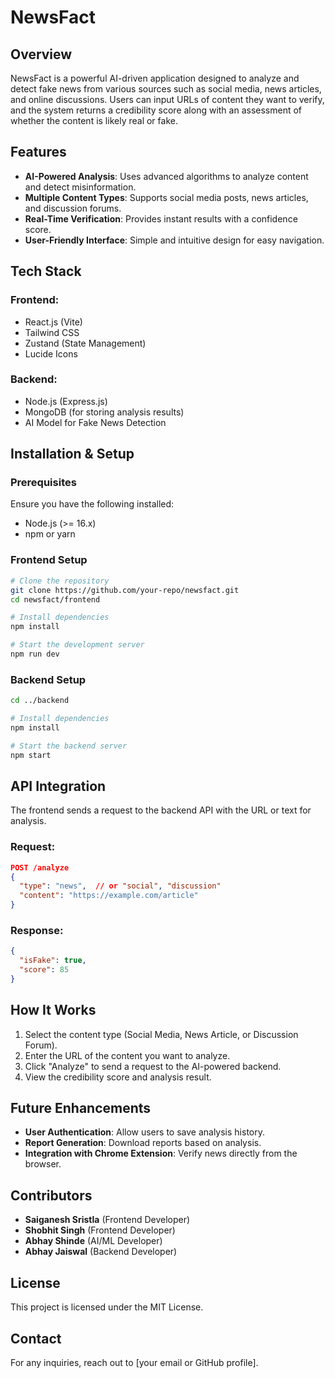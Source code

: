 # NewsFact

## Overview

NewsFact is a powerful AI-driven application designed to analyze and detect fake news from various sources such as social media, news articles, and online discussions. Users can input URLs of content they want to verify, and the system returns a credibility score along with an assessment of whether the content is likely real or fake.

## Features

- **AI-Powered Analysis**: Uses advanced algorithms to analyze content and detect misinformation.
- **Multiple Content Types**: Supports social media posts, news articles, and discussion forums.
- **Real-Time Verification**: Provides instant results with a confidence score.
- **User-Friendly Interface**: Simple and intuitive design for easy navigation.

## Tech Stack

### Frontend:

- React.js (Vite)
- Tailwind CSS
- Zustand (State Management)
- Lucide Icons

### Backend:

- Node.js (Express.js)
- MongoDB (for storing analysis results)
- AI Model for Fake News Detection

## Installation & Setup

### Prerequisites

Ensure you have the following installed:

- Node.js (>= 16.x)
- npm or yarn

### Frontend Setup

```sh
# Clone the repository
git clone https://github.com/your-repo/newsfact.git
cd newsfact/frontend

# Install dependencies
npm install

# Start the development server
npm run dev
```

### Backend Setup

```sh
cd ../backend

# Install dependencies
npm install

# Start the backend server
npm start
```

## API Integration

The frontend sends a request to the backend API with the URL or text for analysis.

### Request:

```json
POST /analyze
{
  "type": "news",  // or "social", "discussion"
  "content": "https://example.com/article"
}
```

### Response:

```json
{
  "isFake": true,
  "score": 85
}
```

## How It Works

1. Select the content type (Social Media, News Article, or Discussion Forum).
2. Enter the URL of the content you want to analyze.
3. Click "Analyze" to send a request to the AI-powered backend.
4. View the credibility score and analysis result.

## Future Enhancements

- **User Authentication**: Allow users to save analysis history.
- **Report Generation**: Download reports based on analysis.
- **Integration with Chrome Extension**: Verify news directly from the browser.

## Contributors

- **Saiganesh Sristla** (Frontend Developer)
- **Shobhit Singh** (Frontend Developer)
- **Abhay Shinde** (AI/ML Developer)
- **Abhay Jaiswal** (Backend Developer)

## License

This project is licensed under the MIT License.

## Contact

For any inquiries, reach out to [your email or GitHub profile].


